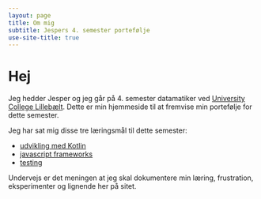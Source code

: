 ```yaml
---
layout: page
title: Om mig
subtitle: Jespers 4. semester portefølje
use-site-title: true
---
```


# Hej
Jeg hedder Jesper og jeg går på 4. semester datamatiker ved [University College Lillebælt](http://www.ucl.dk). Dette er min hjemmeside til at fremvise min portefølje for dette semester.

Jeg har sat mig disse tre læringsmål til dette semester:
- [udvikling med Kotlin](goals-kotlin)
- [javascript frameworks](goals-jsframeworks)
- [testing](goals-testing)

Undervejs er det meningen at jeg skal dokumentere min læring, frustration, eksperimenter og lignende her på sitet.
